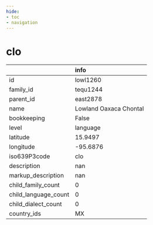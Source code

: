 ```yaml
---
hide:
- toc
- navigation
---
```

# clo
|                      | info                   |
|:---------------------|:-----------------------|
| id                   | lowl1260               |
| family_id            | tequ1244               |
| parent_id            | east2878               |
| name                 | Lowland Oaxaca Chontal |
| bookkeeping          | False                  |
| level                | language               |
| latitude             | 15.9497                |
| longitude            | -95.6876               |
| iso639P3code         | clo                    |
| description          | nan                    |
| markup_description   | nan                    |
| child_family_count   | 0                      |
| child_language_count | 0                      |
| child_dialect_count  | 0                      |
| country_ids          | MX                     |
